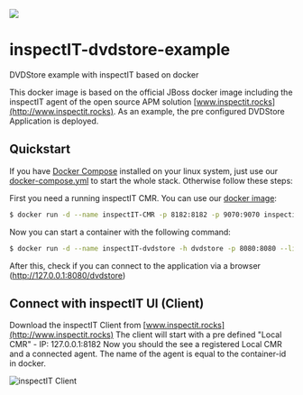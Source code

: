 [![](https://badge.imagelayers.io/inspectit/dvdstore:latest.svg)](https://imagelayers.io/?images=inspectit/dvdstore:latest 'Get your own badge on imagelayers.io')

# inspectIT-dvdstore-example
DVDStore example with inspectIT based on docker

This docker image is based on the official JBoss docker image including the inspectIT agent of the open source APM solution [www.inspectit.rocks](http://www.inspectit.rocks). As an example, the pre configured DVDStore Application is deployed.

## Quickstart
If you have [Docker Compose](https://docs.docker.com/compose/) installed on your linux system, just use our [docker-compose.yml](https://raw.githubusercontent.com/inspectIT/docker-inspectIT-dvdstore-example/master/docker-compose.yml) to start the whole stack. Otherwise follow these steps:

First you need a running inspectIT CMR. You can use our [docker image](https://github.com/inspectIT/docker-CMR):

```bash
$ docker run -d --name inspectIT-CMR -p 8182:8182 -p 9070:9070 inspectit/cmr
```

Now you can start a container with the following command:

```bash
$ docker run -d --name inspectIT-dvdstore -h dvdstore -p 8080:8080 --link inspectIT-CMR:cmr inspectit/dvdstore
```

After this, check if you can connect to the application via a browser (http://127.0.0.1:8080/dvdstore)

## Connect with inspectIT UI (Client)
Download the inspectIT Client from [www.inspectit.rocks](http://www.inspectit.rocks)
The client will start with a pre defined "Local CMR" - IP: 127.0.0.1:8182
Now you should the see a registered Local CMR and a connected agent. The name of the agent is equal to the container-id in docker.

![inspectIT Client](https://github.com/inspectIT/inspectIT-dvdstore-example/blob/master/inspectIT.png)
